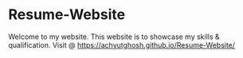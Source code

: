 # Resume-Website
Welcome to my website. This website is to showcase my skills &amp; qualification. Visit @ https://achyutghosh.github.io/Resume-Website/
